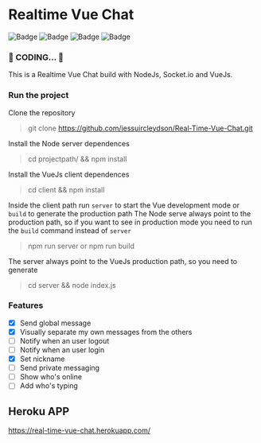 # Realtime Vue Chat
![Badge](https://img.shields.io/static/v1?label=SERVER&message=NODE.JS&color=339933&style=flat-square&logo=nodejs)
![Badge](https://img.shields.io/static/v1?label=REALTIME&message=SOCKET.IO&color=010101&style=flat-square&logo=socket)
![Badge](https://img.shields.io/static/v1?label=CLIENT&message=VUE.JS&color=4FC08D&style=flat-square&logo=vuejs)
![Badge](https://img.shields.io/static/v1?label=DEPLOY&message=HEROKU&color=430098&style=flat-square&logo=heroku)


### 🚧 CODING... 🚧

This is a Realtime Vue Chat build with NodeJs, Socket.io and VueJs.

### Run the project

Clone the repository
> git clone https://github.com/jessuircleydson/Real-Time-Vue-Chat.git

Install the Node server dependences
> cd projectpath/ && npm install

Install the VueJs client dependences
> cd client && npm install

Inside the client path run `server` to start the Vue development mode or `build` to generate the production path
The Node serve always point to the production path, so if you want to see in production mode you need to run the `build` command instead of `server`
> npm run server or npm run build

The server always point to the VueJs production path, so you need to generate
> cd server && node index.js

### Features

- [x] Send global message
- [x] Visually separate my own messages from the others
- [ ] Notify when an user logout
- [ ] Notify when an user login
- [x] Set nickname
- [ ] Send private messaging
- [ ] Show who's online
- [ ] Add who's typing

## Heroku APP
https://real-time-vue-chat.herokuapp.com/
